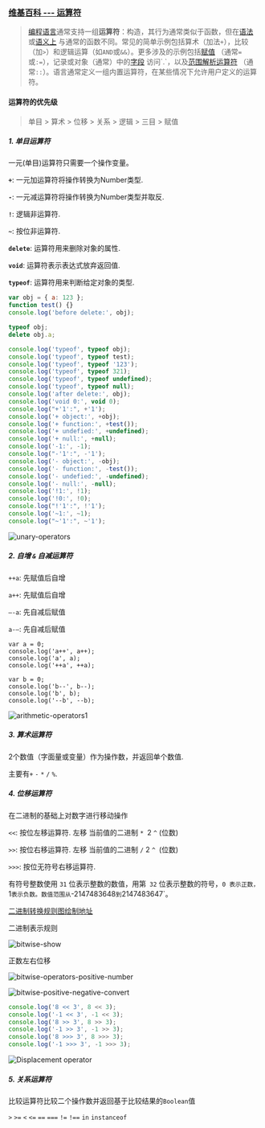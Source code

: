 ### [维基百科 --- 运算符](https://en.wikipedia.org/wiki/Operator_(computer_programming))

> [编程语言](https://en.wikipedia.org/wiki/Programming_languages)通常支持一组**运算符**：构造，其行为通常类似于函数，但在[语法](https://en.wikipedia.org/wiki/Syntax_(programming_languages)) 或[语义上](https://en.wikipedia.org/wiki/Semantics_(computer_science)) 与通常的函数不同。常见的简单示例包括算术（加法`+`），比较（加`>`）和逻辑运算（如`AND`或`&&`）。更多涉及的示例包括[赋值](https://en.wikipedia.org/wiki/Assignment_(computer_science)) （通常`=`或`:=`），记录或对象（通常）中的[字段](https://en.wikipedia.org/wiki/Field_(computer_science)) 访问`.`，以及[范围解析运算符](https://en.wikipedia.org/wiki/Scope_resolution_operator) （通常`::`）。语言通常定义一组内置运算符，在某些情况下允许用户定义的运算符。

#### 运算符的优先级

> 单目 > 算术 > 位移 > 关系 > 逻辑 > 三目 > 赋值

##### 1. 单目运算符

一元(单目)运算符只需要一个操作变量。

**`+`**: 一元加运算符将操作转换为Number类型.

**`-`**: 一元减运算符将操作转换为Number类型并取反.

**`!`**: 逻辑非运算符.

**`~`**: 按位非运算符.

**`delete`**: 运算符用来删除对象的属性.

**`void`**: 运算符表示表达式放弃返回值.

**`typeof`**:  运算符用来判断给定对象的类型.

```javascript
var obj = { a: 123 };
function test() {}
console.log('before delete:', obj);

typeof obj;
delete obj.a;

console.log('typeof', typeof obj);
console.log('typeof', typeof test);
console.log('typeof', typeof '123');
console.log('typeof', typeof 321);
console.log('typeof', typeof undefined);
console.log('typeof', typeof null);
console.log('after delete:', obj);
console.log('void 0:', void 0);
console.log("+'1':", +'1');
console.log('+ object:', +obj);
console.log('+ function:', +test());
console.log('+ undefied:', +undefined);
console.log('+ null:', +null);
console.log('-1:', -1);
console.log("-'1':", -'1');
console.log('- object:', -obj);
console.log('- function:', -test());
console.log('- undefied:', -undefined);
console.log('- null:', -null);
console.log('!1:', !1);
console.log('!0:', !0);
console.log("!'1':", !'1');
console.log('~1:', ~1);
console.log("~'1':", ~'1');
```

![unary-operators](./unary-operators.png)

##### 2. 自增 `&` 自减运算符

`++a`: 先赋值后自增

`a++`: 先赋值后自增

`—-a`: 先自减后赋值

`a-—`: 先自减后赋值

```javas
var a = 0;
console.log('a++', a++);
console.log('a', a);
console.log('++a', ++a);

var b = 0;
console.log('b--', b--);
console.log('b', b);
console.log('--b', --b);
```

![arithmetic-operators1](./arithmetic-operators1.png)

##### 3. 算术运算符

2个数值（字面量或变量）作为操作数，并返回单个数值.

主要有`+` `-` `*` `/` `%`.



##### 4. 位移运算符

在二进制的基础上对数字进行移动操作

`<<`: 按位左移运算符. 左移 当前值的二进制 `* `2 `^` (位数)

`>>`: 按位右移运算符. 左移 当前值的二进制  `/` 2 `^ `(位数)

`>>>`: 按位无符号右移运算符.

有符号整数使用 `31` 位表示整数的数值，用第` 32` 位表示整数的符号，``0 表示正数，``1` 表示负数。数值范围从 `-2147483648` 到 `2147483647`。

[二进制转换规则图绘制地址](https://www.draw.io/#W69167d0bde5dfb8f%2F69167D0BDE5DFB8F!744)

二进制表示规则

![bitwise-show](./bitwise-show.png)

正数左右位移

![bitwise-operators-positive-number](./bitwise-operators-positive-number.png)

![bitwise-positive-negative-convert](./bitwise-positive-negative-convert.png)

```javascript
console.log('8 << 3', 8 << 3);
console.log('-1 << 3', -1 << 3);
console.log('8 >> 3', 8 >> 3);
console.log('-1 >> 3', -1 >> 3);
console.log('8 >>> 3', 8 >>> 3);
console.log('-1 >>> 3', -1 >>> 3);
```

![Displacement operator](./displacement-operator.png)

##### 5. 关系运算符

比较运算符比较二个操作数并返回基于比较结果的`Boolean`值

`>` `>=` `<` `<=` `==` `===` `!=` `!==` `in` `instanceof`